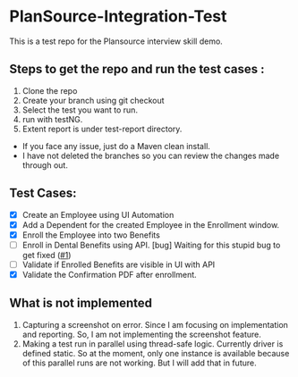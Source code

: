 # PlanSource-Integration-Test
This is a test repo for the Plansource interview skill demo.

## Steps to get the repo and run the test cases :
1. Clone the repo
2. Create your branch using git checkout
3. Select the test you want to run.
4. run with testNG.
5. Extent report is under test-report directory.
* If you face any issue, just do a Maven clean install.
* I have not deleted the branches so you can review the changes made through out.

## Test Cases:

- [X] Create an Employee using UI Automation
- [X] Add a Dependent for the created Employee in the Enrollment window.
- [X] Enroll the Employee into two Benefits
- [ ] Enroll in Dental Benefits using API. [bug] Waiting for this stupid bug to get fixed ([#1])
- [ ] Validate if Enrolled Benefits are visible in UI with API
- [X] Validate the Confirmation PDF after enrollment.

[#1]: https://github.com/Shubhanshu123/PlanSource-Integration-Test/issues/6

## What is not implemented
1. Capturing a screenshot on error. Since I am focusing on implementation and reporting. So, I am not implementing the screenshot feature.
2. Making a test run in parallel using thread-safe logic. Currently driver is defined static. So at the moment, only one instance is available because of this parallel runs are not working. But I will add that in future.
